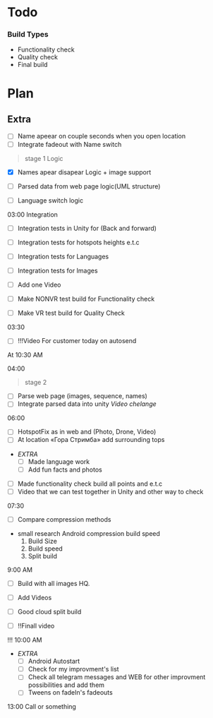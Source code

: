 # Todo 

### Build Types

- Functionality check
- Quality check 
- Final build

# Plan

## Extra


- [ ] Name apeear on couple seconds when you open location
- [ ] Integrate fadeout with Name switch

> stage 1 Logic



- [x] Names apear disapear Logic + image support

- [ ] Parsed data from web page logic(UML structure)
- [ ] Language switch logic

03:00  Integration

- [ ] Integration tests in Unity for (Back and forward)
- [ ] Integration tests for hotspots heights e.t.c 
- [ ] Integration tests for Languages
- [ ] Integration tests for Images

- [ ] Add one Video 

- [ ] Make NONVR test build for Functionality check 
- [ ] Make VR test build for Quality Check

03:30 

- [ ] !!!Video For customer today on autosend 

At 10:30 AM 

04:00 

> stage 2	

- [ ] Parse web page (images, sequence, names)
- [ ] Integrate parsed data into unity *Video chelange*

06:00

- [ ] HotspotFix as in web and (Photo, Drone, Video)
- [ ] At location «Гора Стримба»  add surrounding tops

- *EXTRA*
	- [ ]  Made language work
	- [ ]  Add fun facts and photos

- [ ]  Made functionality check build all points and e.t.c
- [ ]  Video that we can test together in Unity and other way to check

07:30 


- [ ] Compare compression methods 
 - small research Android compression build speed
	1. Build Size
	2. Build speed
	3. Split build

9:00 AM

- [ ] Build with all images HQ.
- [ ] Add Videos
- [ ] Good cloud split build

- [ ] !!Finall video

!!! 10:00 AM

- *EXTRA*
	- [ ]  Android Autostart
	- [ ] Check for my improvment's list
	- [ ] Check all telegram messages and WEB for other improvment possibilities and add them
	- [ ] Tweens on fadeIn's fadeouts

13:00 Call or something
